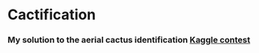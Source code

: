 Cactification
================

### My solution to the aerial cactus identification [Kaggle contest](https://www.kaggle.com/c/aerial-cactus-identification/)
